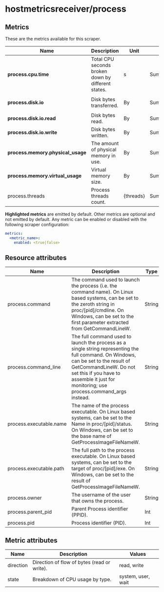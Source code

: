[comment]: <> (Code generated by mdatagen. DO NOT EDIT.)

# hostmetricsreceiver/process

## Metrics

These are the metrics available for this scraper.

| Name | Description | Unit | Type | Attributes |
| ---- | ----------- | ---- | ---- | ---------- |
| **process.cpu.time** | Total CPU seconds broken down by different states. | s | Sum(Double) | <ul> <li>state</li> </ul> |
| **process.disk.io** | Disk bytes transferred. | By | Sum(Int) | <ul> <li>direction</li> </ul> |
| **process.disk.io.read** | Disk bytes read. | By | Sum(Int) | <ul> </ul> |
| **process.disk.io.write** | Disk bytes written. | By | Sum(Int) | <ul> </ul> |
| **process.memory.physical_usage** | The amount of physical memory in use. | By | Sum(Int) | <ul> </ul> |
| **process.memory.virtual_usage** | Virtual memory size. | By | Sum(Int) | <ul> </ul> |
| process.threads | Process threads count. | {threads} | Sum(Int) | <ul> </ul> |

**Highlighted metrics** are emitted by default. Other metrics are optional and not emitted by default.
Any metric can be enabled or disabled with the following scraper configuration:

```yaml
metrics:
  <metric_name>:
    enabled: <true|false>
```

## Resource attributes

| Name | Description | Type |
| ---- | ----------- | ---- |
| process.command | The command used to launch the process (i.e. the command name). On Linux based systems, can be set to the zeroth string in proc/[pid]/cmdline. On Windows, can be set to the first parameter extracted from GetCommandLineW. | String |
| process.command_line | The full command used to launch the process as a single string representing the full command. On Windows, can be set to the result of GetCommandLineW. Do not set this if you have to assemble it just for monitoring; use process.command_args instead. | String |
| process.executable.name | The name of the process executable. On Linux based systems, can be set to the Name in proc/[pid]/status. On Windows, can be set to the base name of GetProcessImageFileNameW. | String |
| process.executable.path | The full path to the process executable. On Linux based systems, can be set to the target of proc/[pid]/exe. On Windows, can be set to the result of GetProcessImageFileNameW. | String |
| process.owner | The username of the user that owns the process. | String |
| process.parent_pid | Parent Process identifier (PPID). | Int |
| process.pid | Process identifier (PID). | Int |

## Metric attributes

| Name | Description | Values |
| ---- | ----------- | ------ |
| direction | Direction of flow of bytes (read or write). | read, write |
| state | Breakdown of CPU usage by type. | system, user, wait |
